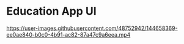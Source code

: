 # Education App UI






https://user-images.githubusercontent.com/48752942/144658369-ee0ae840-b0c0-4b91-ac82-87a47c9a6eea.mp4

